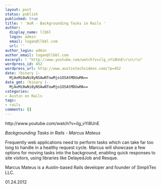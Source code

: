 ```yaml
---
layout: post
status: publish
published: true
title: ! 'AoR - Backgrounding Tasks in Rails '
author:
  display_name: llbbl
  login: admin
  email: logan@llbbl.com
  url: ''
author_login: admin
author_email: logan@llbbl.com
excerpt: ! "http://www.youtube.com/watch?v=ilg_vYi8UnE\r\n\r\n"
wordpress_id: 452
wordpress_url: http://www.austintechvideos.com/?p=452
date: !binary |-
  MjAxMi0wNi0yNSAwNTowMjo1OSAtMDUwMA==
date_gmt: !binary |-
  MjAxMi0wNi0yNSAwNTowMjo1OSAtMDUwMA==
categories:
- Austin on Rails
tags:
- rails
comments: []
---
```

<p>http://www.youtube.com/watch?v=ilg_vYi8UnE</p>
<p><a id="more"></a><a id="more-452"></a></p>
<p><em>Backgrounding Tasks in Rails - Marcus Mateus</em></p>
<p>Frequently web applications need to perform tasks which can take far too long to handle in a healthy request cycle. Marcus will showcase a few options for moving tasks into the background, enabling quick responses to site visitors, using libraries like DelayedJob and Resque.</p>
<p>Marcus Mateus is a Austin-based Rails developer and founder of SimpliTex LLC.</p>
<p>01.24.2012</p>
